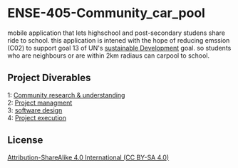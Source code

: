 # ENSE-405-Community_car_pool
mobile application that lets highschool and post-secondary studens share ride to school. 
this application is intened with the hope of reducing emssion (C02) to support goal 13 of UN's [sustainable Development](https://www.un.org/sustainabledevelopment/climate-change/) goal. so students who are neighbours or are within  2km radiaus can carpool to school. 


## Project Diverables
1: [Community research & understanding](https://github.com/moehared/ENSE-405-Community_car_pool/tree/main/Documentation/Community%20research%20%26%20understanding) <br />
2: [Project managment](https://github.com/moehared/ENSE-405-Community_car_pool/tree/main/Documentation/Project%20managment) <br />
3: [software design](https://github.com/moehared/ENSE-405-Community_car_pool/tree/main/Documentation/software%20design) <br />
4: [Project execution](https://github.com/moehared/ENSE-405-Community_car_pool/tree/main/car_pool_app) <br />


## License 

[Attribution-ShareAlike 4.0 International (CC BY-SA 4.0)](https://creativecommons.org/licenses/by-sa/4.0/)

